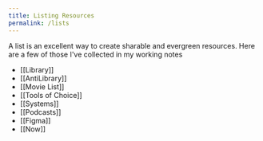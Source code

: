 ```yaml
---
title: Listing Resources
permalink: /lists
---
```

A list is an excellent way to create sharable and evergreen resources. Here are a few of those I've collected in my working notes

- [[Library]]
- [[AntiLibrary]]
- [[Movie List]]
- [[Tools of Choice]]
- [[Systems]]
- [[Podcasts]]
- [[Figma]]
- [[Now]]